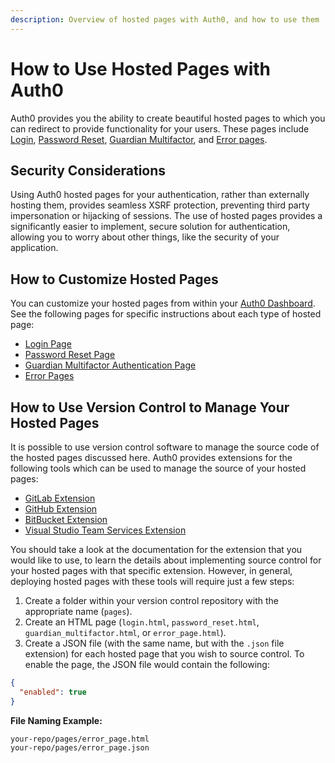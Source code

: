 ```yaml
---
description: Overview of hosted pages with Auth0, and how to use them
---
```


# How to Use Hosted Pages with Auth0

Auth0 provides you the ability to create beautiful hosted pages to which you can redirect to provide functionality for your users. These pages include [Login](/hosted-pages/login), [Password Reset](/hosted-pages/password-reset), [Guardian Multifactor](/hosted-pages/guardian), and [Error pages](/hosted-pages/error-pages).

## Security Considerations
 
Using Auth0 hosted pages for your authentication, rather than externally hosting them, provides seamless XSRF protection, preventing third party impersonation or hijacking of sessions. The use of hosted pages provides a significantly easier to implement, secure solution for authentication, allowing you to worry about other things, like the security of your application.

## How to Customize Hosted Pages

You can customize your hosted pages from within your [Auth0 Dashboard](${manage_url}). See the following pages for specific instructions about each type of hosted page:

* [Login Page](/hosted-pages/login)
* [Password Reset Page](/hosted-pages/password-reset)
* [Guardian Multifactor Authentication Page](/hosted-pages/guardian)
* [Error Pages](/error-pages)

## How to Use Version Control to Manage Your Hosted Pages 

It is possible to use version control software to manage the source code of the hosted pages discussed here. Auth0 provides extensions for the following tools which can be used to manage the source of your hosted pages:

* [GitLab Extension](/extensions/gitlab-deploy#deploy-hosted-pages)
* [GitHub Extension](/extensions/github-deploy)
* [BitBucket Extension](/extensions/bitbucket-deploy)
* [Visual Studio Team Services Extension](/extensions/visual-studio-team-services-deploy)

You should take a look at the documentation for the extension that you would like to use, to learn the details about implementing source control for your hosted pages with that specific extension. However, in general, deploying hosted pages with these tools will require just a few steps:

1. Create a folder within your version control repository with the appropriate name (`pages`).
1. Create an HTML page (`login.html`, `password_reset.html`, `guardian_multifactor.html`, or `error_page.html`).
1. Create a JSON file (with the same name, but with the `.json` file extension) for each hosted page that you wish to source control. To enable the page, the JSON file would contain the following:

```json
{
  "enabled": true
}
```

**File Naming Example:**
```text
your-repo/pages/error_page.html
your-repo/pages/error_page.json
```